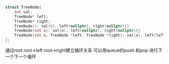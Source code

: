 ```c++
struct TreeNode{
    int val;
    TreeNode* left;
    TreeNode* right;
    TreeNode(): val(0), left(nullptr), right(nullptr){}
    TreeNode(int x): val(x), left(nullptr), right(nullptr){}
    TreeNode(int x, TreeNode *left, TreeNode *right): val(x), left(left), right(right){}
};
```
通过root root->left root->right建立循环关系
可以用queue的push 和pop 进行下一个下一个循环